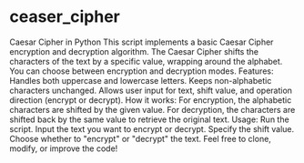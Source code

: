 # ceaser_cipher
Caesar Cipher in Python  This script implements a basic Caesar Cipher encryption and decryption algorithm. The Caesar Cipher shifts the characters of the text by a specific value, wrapping around the alphabet. You can choose between encryption and decryption modes.
Features:
Handles both uppercase and lowercase letters.
Keeps non-alphabetic characters unchanged.
Allows user input for text, shift value, and operation direction (encrypt or decrypt).
How it works:
For encryption, the alphabetic characters are shifted by the given value.
For decryption, the characters are shifted back by the same value to retrieve the original text.
Usage:
Run the script.
Input the text you want to encrypt or decrypt.
Specify the shift value.
Choose whether to "encrypt" or "decrypt" the text.
Feel free to clone, modify, or improve the code!
